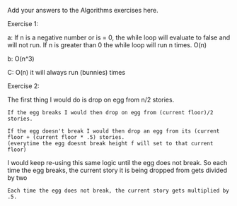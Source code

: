 Add your answers to the Algorithms exercises here.

Exercise 1:

a:
If n is a negative number or is = 0, the while loop will evaluate to false and will not run.
If n is greater than 0 the while loop will run n times.
O(n)

b: O(n^3)

C: O(n) it will always run (bunnies) times

Exercise 2:

The first thing I would do is drop on egg from n/2 stories.
    
    If the egg breaks I would then drop on egg from (current floor)/2 stories. 

    If the egg doesn't break I would then drop an egg from its (current floor + (current floor * .5) stories. 
    (everytime the egg doesnt break height f will set to that current floor)

 I would keep re-using this same logic until the egg does not break.
    So each time the egg breaks, the current story it is being dropped from
    gets divided by two

    Each time the egg does not break, the current story gets multiplied by .5.
